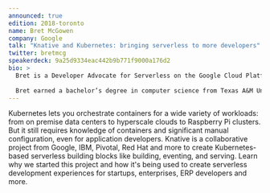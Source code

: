 ```yaml
---
announced: true
edition: 2018-toronto
name: Bret McGowen
company: Google
talk: "Knative and Kubernetes: bringing serverless to more developers"
twitter: bretmcg
speakerdeck: 9a25d9334eac442b9b771f9000a176d2
bio: > 
  Bret is a Developer Advocate for Serverless on the Google Cloud Platform team at Google, focusing on serverless products like Google Cloud Functions, App Engine, Firebase, machine learning APIs, and more. He's currently an aspiring Node.js developer. Prior to Google, Bret worked as a software engineer in the cloud industry at Rackspace. He's often on the running trail, volleyball court or kickball field.  
    
  Bret earned a bachelor’s degree in computer science from Texas A&M University.
---
```


Kubernetes lets you orchestrate containers for a wide variety of workloads: from on premise data centers to hyperscale clouds to Raspberry Pi clusters. But it still requires knowledge of containers and significant manual configuration, even for application developers. Knative is a collaborative project from Google, IBM, Pivotal, Red Hat and more to create Kubernetes-based serverless building blocks like building, eventing, and serving. Learn why we started this project and how it's being used to create serverless development experiences for startups, enterprises, ERP developers and more.
